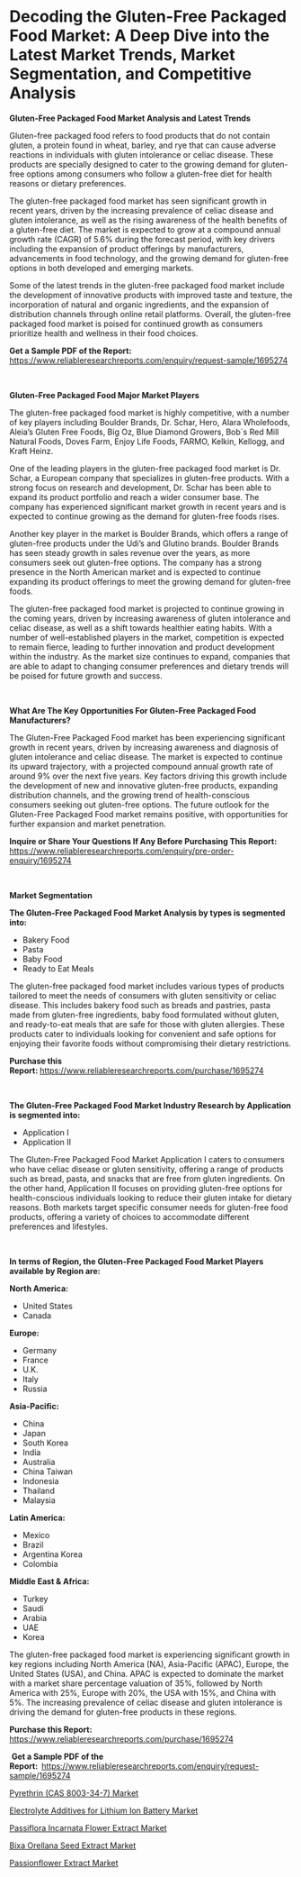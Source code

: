 <p><h1>Decoding the Gluten-Free Packaged Food Market: A Deep Dive into the Latest Market Trends, Market Segmentation, and Competitive Analysis</h1></p><p><strong>Gluten-Free Packaged Food Market Analysis and Latest Trends</strong></p>
<p><p>Gluten-free packaged food refers to food products that do not contain gluten, a protein found in wheat, barley, and rye that can cause adverse reactions in individuals with gluten intolerance or celiac disease. These products are specially designed to cater to the growing demand for gluten-free options among consumers who follow a gluten-free diet for health reasons or dietary preferences.</p><p>The gluten-free packaged food market has seen significant growth in recent years, driven by the increasing prevalence of celiac disease and gluten intolerance, as well as the rising awareness of the health benefits of a gluten-free diet. The market is expected to grow at a compound annual growth rate (CAGR) of 5.6% during the forecast period, with key drivers including the expansion of product offerings by manufacturers, advancements in food technology, and the growing demand for gluten-free options in both developed and emerging markets.</p><p>Some of the latest trends in the gluten-free packaged food market include the development of innovative products with improved taste and texture, the incorporation of natural and organic ingredients, and the expansion of distribution channels through online retail platforms. Overall, the gluten-free packaged food market is poised for continued growth as consumers prioritize health and wellness in their food choices.</p></p>
<p><strong>Get a Sample PDF of the Report:&nbsp;</strong> <a href="https://www.reliableresearchreports.com/enquiry/request-sample/1695274">https://www.reliableresearchreports.com/enquiry/request-sample/1695274</a></p>
<p>&nbsp;</p>
<p><strong>Gluten-Free Packaged Food Major Market Players</strong></p>
<p><p>The gluten-free packaged food market is highly competitive, with a number of key players including Boulder Brands, Dr. Schar, Hero, Alara Wholefoods, Aleia’s Gluten Free Foods, Big Oz, Blue Diamond Growers, Bob`s Red Mill Natural Foods, Doves Farm, Enjoy Life Foods, FARMO, Kelkin, Kellogg, and Kraft Heinz.</p><p>One of the leading players in the gluten-free packaged food market is Dr. Schar, a European company that specializes in gluten-free products. With a strong focus on research and development, Dr. Schar has been able to expand its product portfolio and reach a wider consumer base. The company has experienced significant market growth in recent years and is expected to continue growing as the demand for gluten-free foods rises.</p><p>Another key player in the market is Boulder Brands, which offers a range of gluten-free products under the Udi’s and Glutino brands. Boulder Brands has seen steady growth in sales revenue over the years, as more consumers seek out gluten-free options. The company has a strong presence in the North American market and is expected to continue expanding its product offerings to meet the growing demand for gluten-free foods.</p><p>The gluten-free packaged food market is projected to continue growing in the coming years, driven by increasing awareness of gluten intolerance and celiac disease, as well as a shift towards healthier eating habits. With a number of well-established players in the market, competition is expected to remain fierce, leading to further innovation and product development within the industry. As the market size continues to expand, companies that are able to adapt to changing consumer preferences and dietary trends will be poised for future growth and success.</p></p>
<p>&nbsp;</p>
<p><strong>What Are The Key Opportunities For Gluten-Free Packaged Food Manufacturers?</strong></p>
<p><p>The Gluten-Free Packaged Food market has been experiencing significant growth in recent years, driven by increasing awareness and diagnosis of gluten intolerance and celiac disease. The market is expected to continue its upward trajectory, with a projected compound annual growth rate of around 9% over the next five years. Key factors driving this growth include the development of new and innovative gluten-free products, expanding distribution channels, and the growing trend of health-conscious consumers seeking out gluten-free options. The future outlook for the Gluten-Free Packaged Food market remains positive, with opportunities for further expansion and market penetration.</p></p>
<p><strong>Inquire or Share Your Questions If Any Before Purchasing This Report:</strong> <a href="https://www.reliableresearchreports.com/enquiry/pre-order-enquiry/1695274">https://www.reliableresearchreports.com/enquiry/pre-order-enquiry/1695274</a></p>
<p>&nbsp;</p>
<p><strong>Market Segmentation</strong></p>
<p><strong>The Gluten-Free Packaged Food Market Analysis by types is segmented into:</strong></p>
<p><ul><li>Bakery Food</li><li>Pasta</li><li>Baby Food</li><li>Ready to Eat Meals</li></ul></p>
<p><p>The gluten-free packaged food market includes various types of products tailored to meet the needs of consumers with gluten sensitivity or celiac disease. This includes bakery food such as breads and pastries, pasta made from gluten-free ingredients, baby food formulated without gluten, and ready-to-eat meals that are safe for those with gluten allergies. These products cater to individuals looking for convenient and safe options for enjoying their favorite foods without compromising their dietary restrictions.</p></p>
<p><strong>Purchase this Report:&nbsp;</strong><a href="https://www.reliableresearchreports.com/purchase/1695274">https://www.reliableresearchreports.com/purchase/1695274</a></p>
<p>&nbsp;</p>
<p><strong>The Gluten-Free Packaged Food Market Industry Research by Application is segmented into:</strong></p>
<p><ul><li>Application I</li><li>Application II</li></ul></p>
<p><p>The Gluten-Free Packaged Food Market Application I caters to consumers who have celiac disease or gluten sensitivity, offering a range of products such as bread, pasta, and snacks that are free from gluten ingredients. On the other hand, Application II focuses on providing gluten-free options for health-conscious individuals looking to reduce their gluten intake for dietary reasons. Both markets target specific consumer needs for gluten-free food products, offering a variety of choices to accommodate different preferences and lifestyles.</p></p>
<p>&nbsp;</p>
<p><strong>In terms of Region, the Gluten-Free Packaged Food Market Players available by Region are:</strong></p>
<p>
    <p> <strong> North America: </strong>
        <ul>
            <li>United States</li>
            <li>Canada</li>
        </ul>
        </p> 
    <p> <strong> Europe: </strong>
        <ul>
            <li>Germany</li>
            <li>France</li>
            <li>U.K.</li>
            <li>Italy</li>
            <li>Russia</li>
        </ul>
        </p> 
    <p> <strong> Asia-Pacific: </strong>
        <ul>
            <li>China</li>
            <li>Japan</li>
            <li>South Korea</li>
            <li>India</li>
            <li>Australia</li>
            <li>China Taiwan</li>
            <li>Indonesia</li>
            <li>Thailand</li>
            <li>Malaysia</li>
        </ul>
        </p> 
    <p> <strong> Latin America: </strong>
        <ul>
            <li>Mexico</li>
            <li>Brazil</li>
            <li>Argentina Korea</li>
            <li>Colombia</li>
        </ul>
        </p> 
    <p> <strong> Middle East & Africa: </strong>
        <ul>
            <li>Turkey</li>
            <li>Saudi</li>
            <li>Arabia</li>
            <li>UAE</li>
            <li>Korea</li>
        </ul>
    </p>
    </p>
<p><p>The gluten-free packaged food market is experiencing significant growth in key regions including North America (NA), Asia-Pacific (APAC), Europe, the United States (USA), and China. APAC is expected to dominate the market with a market share percentage valuation of 35%, followed by North America with 25%, Europe with 20%, the USA with 15%, and China with 5%. The increasing prevalence of celiac disease and gluten intolerance is driving the demand for gluten-free products in these regions.</p></p>
<p><strong>Purchase this Report: </strong><a href="https://www.reliableresearchreports.com/purchase/1695274">https://www.reliableresearchreports.com/purchase/1695274</a></p>
<p>&nbsp;<strong>Get a Sample PDF of the Report:&nbsp;&nbsp;</strong><a href="https://www.reliableresearchreports.com/enquiry/request-sample/1695274">https://www.reliableresearchreports.com/enquiry/request-sample/1695274</a></p>
<p><strong></strong></p>
<p><p><a href="https://github.com/CliffMedina6/Market-Research-Report-List-3/blob/main/pyrethrin-cas-8003-34-7-market.md">Pyrethrin (CAS 8003-34-7) Market</a></p><p><a href="https://issuu.com/reportprime-2/docs/electrolyte-additives-for-lithium-ion-battery-mark">Electrolyte Additives for Lithium Ion Battery Market</a></p><p><a href="https://github.com/beatblasta/Market-Research-Report-List-2/blob/main/passiflora-incarnata-flower-extract-market.md">Passiflora Incarnata Flower Extract Market</a></p><p><a href="https://github.com/provorikovar/Market-Research-Report-List-3/blob/main/bixa-orellana-seed-extract-market.md">Bixa Orellana Seed Extract Market</a></p><p><a href="https://github.com/angelajermaine/Market-Research-Report-List-2/blob/main/passionflower-extract-market.md">Passionflower Extract Market</a></p></p>